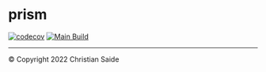 # prism

[![codecov](https://codecov.io/gh/csaide/prism/branch/main/graph/badge.svg?token=eTyOfii674)](https://codecov.io/gh/csaide/prism)
[![Main Build](https://github.com/csaide/prism/actions/workflows/push.yml/badge.svg?branch=main&event=push)](https://github.com/csaide/prism/actions/workflows/push.yml)

---
&copy; Copyright 2022 Christian Saide
